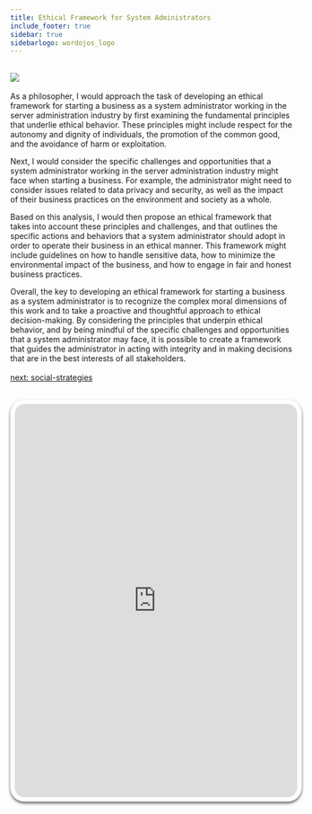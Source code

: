 ```yaml
---
title: Ethical Framework for System Administrators
include_footer: true
sidebar: true
sidebarlogo: wordojos_logo
---
```


<br>
<img src="/uploads/admins/admins (5).jpg"> 
<br>
<br>
As a philosopher, I would approach the task of developing an ethical framework for starting a business as a system administrator working in the server administration industry by first examining the fundamental principles that underlie ethical behavior. These principles might include respect for the autonomy and dignity of individuals, the promotion of the common good, and the avoidance of harm or exploitation.

Next, I would consider the specific challenges and opportunities that a system administrator working in the server administration industry might face when starting a business. For example, the administrator might need to consider issues related to data privacy and security, as well as the impact of their business practices on the environment and society as a whole.

Based on this analysis, I would then propose an ethical framework that takes into account these principles and challenges, and that outlines the specific actions and behaviors that a system administrator should adopt in order to operate their business in an ethical manner. This framework might include guidelines on how to handle sensitive data, how to minimize the environmental impact of the business, and how to engage in fair and honest business practices.

Overall, the key to developing an ethical framework for starting a business as a system administrator is to recognize the complex moral dimensions of this work and to take a proactive and thoughtful approach to ethical decision-making. By considering the principles that underpin ethical behavior, and by being mindful of the specific challenges and opportunities that a system administrator may face, it is possible to create a framework that guides the administrator in acting with integrity and in making decisions that are in the best interests of all stakeholders.
<br>
<br>
<a href="https://workdojos.com/admins/social-strategies">next: social-strategies</a>
<br>
<br>
<iframe src="https://admins.workdojos.com
" style="width: 100%;height: 700px;padding: 8px; box-shadow: 0 3px 5px rgba(0,0,0,.6);border-radius: 25px;overflow: hidden;border: none;" align="middle"></iframe>
<br>
